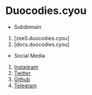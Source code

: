 # Duocodies.cyou
* Subdomain
1. [zee5.duocodies.cyou]
2. [docs.duocodies.cyou]

* Social Media
1. [Instagram](https://instagram.com/duocodies)
2. [Twitter](https://twitter.com/duocodies)
3. [Github](https://github.com/Duocodies)
4. [Telegram](https://t.me/joinchat/Ewujyx8hHVo4ZTZl)
